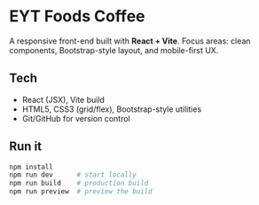 # EYT Foods Coffee

A responsive front-end built with **React + Vite**. Focus areas: clean components, Bootstrap-style layout, and mobile-first UX.

## Tech
- React (JSX), Vite build
- HTML5, CSS3 (grid/flex), Bootstrap-style utilities
- Git/GitHub for version control

## Run it
```bash
npm install
npm run dev      # start locally
npm run build    # production build
npm run preview  # preview the build

